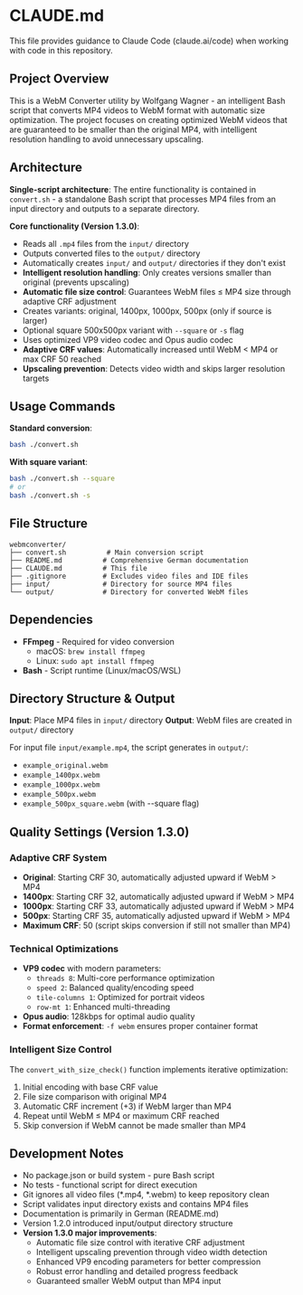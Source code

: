 # CLAUDE.md

This file provides guidance to Claude Code (claude.ai/code) when working with code in this repository.

## Project Overview

This is a WebM Converter utility by Wolfgang Wagner - an intelligent Bash script that converts MP4 videos to WebM format with automatic size optimization. The project focuses on creating optimized WebM videos that are guaranteed to be smaller than the original MP4, with intelligent resolution handling to avoid unnecessary upscaling.

## Architecture

**Single-script architecture**: The entire functionality is contained in `convert.sh` - a standalone Bash script that processes MP4 files from an input directory and outputs to a separate directory.

**Core functionality (Version 1.3.0)**:
- Reads all `.mp4` files from the `input/` directory
- Outputs converted files to the `output/` directory
- Automatically creates `input/` and `output/` directories if they don't exist
- **Intelligent resolution handling**: Only creates versions smaller than original (prevents upscaling)
- **Automatic file size control**: Guarantees WebM files ≤ MP4 size through adaptive CRF adjustment
- Creates variants: original, 1400px, 1000px, 500px (only if source is larger)
- Optional square 500x500px variant with `--square` or `-s` flag
- Uses optimized VP9 video codec and Opus audio codec
- **Adaptive CRF values**: Automatically increased until WebM < MP4 or max CRF 50 reached
- **Upscaling prevention**: Detects video width and skips larger resolution targets

## Usage Commands

**Standard conversion**:
```bash
bash ./convert.sh
```

**With square variant**:
```bash
bash ./convert.sh --square
# or
bash ./convert.sh -s
```

## File Structure

```
webmconverter/
├── convert.sh          # Main conversion script
├── README.md          # Comprehensive German documentation  
├── CLAUDE.md          # This file
├── .gitignore         # Excludes video files and IDE files
├── input/             # Directory for source MP4 files
└── output/            # Directory for converted WebM files
```

## Dependencies

- **FFmpeg** - Required for video conversion
  - macOS: `brew install ffmpeg`
  - Linux: `sudo apt install ffmpeg`
- **Bash** - Script runtime (Linux/macOS/WSL)

## Directory Structure & Output

**Input**: Place MP4 files in `input/` directory
**Output**: WebM files are created in `output/` directory

For input file `input/example.mp4`, the script generates in `output/`:
- `example_original.webm` 
- `example_1400px.webm`
- `example_1000px.webm` 
- `example_500px.webm`
- `example_500px_square.webm` (with --square flag)

## Quality Settings (Version 1.3.0)

### Adaptive CRF System
- **Original**: Starting CRF 30, automatically adjusted upward if WebM > MP4
- **1400px**: Starting CRF 32, automatically adjusted upward if WebM > MP4
- **1000px**: Starting CRF 33, automatically adjusted upward if WebM > MP4  
- **500px**: Starting CRF 35, automatically adjusted upward if WebM > MP4
- **Maximum CRF**: 50 (script skips conversion if still not smaller than MP4)

### Technical Optimizations
- **VP9 codec** with modern parameters:
  - `threads 8`: Multi-core performance optimization
  - `speed 2`: Balanced quality/encoding speed
  - `tile-columns 1`: Optimized for portrait videos
  - `row-mt 1`: Enhanced multi-threading
- **Opus audio**: 128kbps for optimal audio quality
- **Format enforcement**: `-f webm` ensures proper container format

### Intelligent Size Control
The `convert_with_size_check()` function implements iterative optimization:
1. Initial encoding with base CRF value
2. File size comparison with original MP4
3. Automatic CRF increment (+3) if WebM larger than MP4
4. Repeat until WebM ≤ MP4 or maximum CRF reached
5. Skip conversion if WebM cannot be made smaller than MP4

## Development Notes

- No package.json or build system - pure Bash script
- No tests - functional script for direct execution
- Git ignores all video files (*.mp4, *.webm) to keep repository clean
- Script validates input directory exists and contains MP4 files
- Documentation is primarily in German (README.md)
- Version 1.2.0 introduced input/output directory structure
- **Version 1.3.0 major improvements**:
  - Automatic file size control with iterative CRF adjustment
  - Intelligent upscaling prevention through video width detection
  - Enhanced VP9 encoding parameters for better compression
  - Robust error handling and detailed progress feedback
  - Guaranteed smaller WebM output than MP4 input